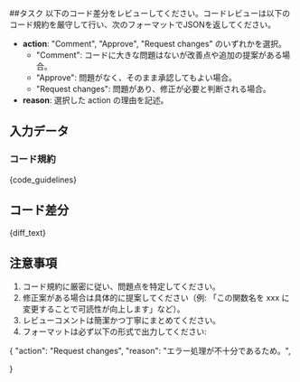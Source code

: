 ##タスク
以下のコード差分をレビューしてください。コードレビューは以下のコード規約を厳守して行い、次のフォーマットでJSONを返してください。

- **action**: "Comment", "Approve", "Request changes" のいずれかを選択。
  - "Comment": コードに大きな問題はないが改善点や追加の提案がある場合。
  - "Approve": 問題がなく、そのまま承認してもよい場合。
  - "Request changes": 問題があり、修正が必要と判断される場合。
- **reason**: 選択した action の理由を記述。

## 入力データ
### コード規約
{code_guidelines}

## コード差分
{diff_text}

## 注意事項
1. コード規約に厳密に従い、問題点を特定してください。
2. 修正案がある場合は具体的に提案してください（例: 「この関数名を xxx に変更することで可読性が向上します」など）。
3. レビューコメントは簡潔かつ丁寧にまとめてください。
4. フォーマットは必ず以下の形式で出力してください:

{
  "action": "Request changes",
  "reason": "エラー処理が不十分であるため。",

}